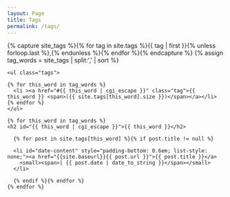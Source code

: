 ```yaml
---
layout: Page
title: Tags
permalink: /tags/
---
```

<div>
  <main>
  {% capture site_tags %}{% for tag in site.tags %}{{ tag | first }}{% unless forloop.last %},{% endunless %}{% endfor %}{% endcapture %}
  {% assign tag_words = site_tags | split:',' | sort %}

    <ul class="tags">
  <!--  cycles through tag list and creates header row of all tags used in site with accompanying per-tag counts...-->
    {% for this_word in tag_words %}
      <li ><a href="#{{ this_word | cgi_escape }}" class="tag">{{ this_word }} <span>({{ site.tags[this_word].size }})</span></a></li>
    {% endfor %}
    </ul>
  <!--cycles through tag list and creates subheader for each tag name...-->
    {% for this_word in tag_words %}
    <h2 id="{{ this_word | cgi_escape }}">{{ this_word }}</h2>
  <!--  lists all posts corresponding to specific tag...-->
      {% for post in site.tags[this_word] %}{% if post.title != null %}

      <li id="date-content" style="padding-bottom: 0.6em; list-style: none;"><a href="{{site.baseurl}}{{ post.url }}">{{ post.title }}</a>
        <small><span>| {{ post.date | date_to_string }}</span></small>
      </li>

      {% endif %}{% endfor %}
    {% endfor %}
</main>
</div>

